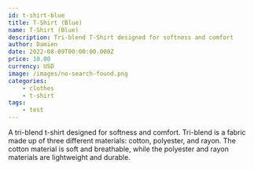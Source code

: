 ```yaml
---
id: t-shirt-blue
title: T-Shirt (Blue)
name: T-Shirt (Blue)
description: Tri-blend T-Shirt designed for softness and comfort
author: Damien
date: 2022-08-09T00:00:00.000Z
price: 10.00
currency: USD
image: /images/no-search-found.png
categories:
    - clothes
    - t-shirt
tags:
    - test
---
```


A tri-blend t-shirt designed for softness and comfort. Tri-blend is a fabric made up of three different materials: cotton, polyester, and rayon. The cotton material is soft and breathable, while the polyester and rayon materials are lightweight and durable.